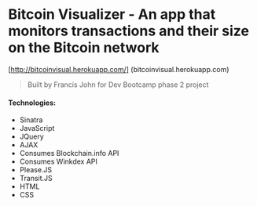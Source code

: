 # Bitcoin Visualizer - An app that monitors transactions and their size on the Bitcoin network

[http://bitcoinvisual.herokuapp.com/] (bitcoinvisual.herokuapp.com)
 
> Built by Francis John for Dev Bootcamp phase 2 project

#### Technologies:
* Sinatra
* JavaScript
* JQuery
* AJAX
* Consumes Blockchain.info API
* Consumes Winkdex API
* Please.JS
* Transit.JS
* HTML
* CSS